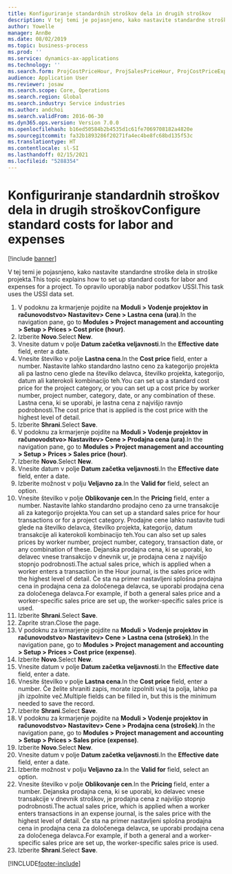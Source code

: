 ```yaml
---
title: Konfiguriranje standardnih stroškov dela in drugih stroškov
description: V tej temi je pojasnjeno, kako nastavite standardne stroške dela in stroške projekta.
author: Yowelle
manager: AnnBe
ms.date: 08/02/2019
ms.topic: business-process
ms.prod: ''
ms.service: dynamics-ax-applications
ms.technology: ''
ms.search.form: ProjCostPriceHour, ProjSalesPriceHour, ProjCostPriceExpense, ProjSalesPriceCost
audience: Application User
ms.reviewer: josaw
ms.search.scope: Core, Operations
ms.search.region: Global
ms.search.industry: Service industries
ms.author: andchoi
ms.search.validFrom: 2016-06-30
ms.dyn365.ops.version: Version 7.0.0
ms.openlocfilehash: b16ed50584b2b4535d1c61fe7069708182a4820e
ms.sourcegitcommit: fa32b1893286f20271fa4ec4be8fc68bd135f53c
ms.translationtype: HT
ms.contentlocale: sl-SI
ms.lasthandoff: 02/15/2021
ms.locfileid: "5288354"
---
```

# <a name="configure-standard-costs-for-labor-and-expenses"></a><span data-ttu-id="88073-103">Konfiguriranje standardnih stroškov dela in drugih stroškov</span><span class="sxs-lookup"><span data-stu-id="88073-103">Configure standard costs for labor and expenses</span></span>

[!include [banner](../../includes/banner.md)]

<span data-ttu-id="88073-104">V tej temi je pojasnjeno, kako nastavite standardne stroške dela in stroške projekta.</span><span class="sxs-lookup"><span data-stu-id="88073-104">This topic explains how to set up standard costs for labor and expenses for a project.</span></span> <span data-ttu-id="88073-105">To opravilo uporablja nabor podatkov USSI.</span><span class="sxs-lookup"><span data-stu-id="88073-105">This task uses the USSI data set.</span></span>

1. <span data-ttu-id="88073-106">V podoknu za krmarjenje pojdite na **Moduli > Vodenje projektov in računovodstvo> Nastavitev> Cene > Lastna cena (ura)**.</span><span class="sxs-lookup"><span data-stu-id="88073-106">In the navigation pane, go to **Modules > Project management and accounting > Setup > Prices > Cost price (hour)**.</span></span>
2. <span data-ttu-id="88073-107">Izberite **Novo**.</span><span class="sxs-lookup"><span data-stu-id="88073-107">Select **New**.</span></span>
3. <span data-ttu-id="88073-108">Vnesite datum v polje **Datum začetka veljavnosti**.</span><span class="sxs-lookup"><span data-stu-id="88073-108">In the **Effective date** field, enter a date.</span></span>
4. <span data-ttu-id="88073-109">Vnesite številko v polje **Lastna cena**.</span><span class="sxs-lookup"><span data-stu-id="88073-109">In the **Cost price** field, enter a number.</span></span> <span data-ttu-id="88073-110">Nastavite lahko standardno lastno ceno za kategorijo projekta ali pa lastno ceno glede na številko delavca, številko projekta, kategorijo, datum ali katerokoli kombinacijo teh.</span><span class="sxs-lookup"><span data-stu-id="88073-110">You can set up a standard cost price for the project category, or you can set up a cost price by worker number, project number, category, date, or any combination of these.</span></span> <span data-ttu-id="88073-111">Lastna cena, ki se uporabi, je lastna cena z najvišjo ravnjo podrobnosti.</span><span class="sxs-lookup"><span data-stu-id="88073-111">The cost price that is applied is the cost price with the highest level of detail.</span></span>  
5. <span data-ttu-id="88073-112">Izberite **Shrani**.</span><span class="sxs-lookup"><span data-stu-id="88073-112">Select **Save**.</span></span>
6. <span data-ttu-id="88073-113">V podoknu za krmarjenje pojdite na **Moduli > Vodenje projektov in računovodstvo> Nastavitev> Cene > Prodajna cena (ura)**.</span><span class="sxs-lookup"><span data-stu-id="88073-113">In the navigation pane, go to **Modules > Project management and accounting > Setup > Prices > Sales price (hour)**.</span></span>
7. <span data-ttu-id="88073-114">Izberite **Novo**.</span><span class="sxs-lookup"><span data-stu-id="88073-114">Select **New**.</span></span>
8. <span data-ttu-id="88073-115">Vnesite datum v polje **Datum začetka veljavnosti**.</span><span class="sxs-lookup"><span data-stu-id="88073-115">In the **Effective date** field, enter a date.</span></span>
9. <span data-ttu-id="88073-116">Izberite možnost v polju **Veljavno za**.</span><span class="sxs-lookup"><span data-stu-id="88073-116">In the **Valid for** field, select an option.</span></span>
10. <span data-ttu-id="88073-117">Vnesite številko v polje **Oblikovanje cen**.</span><span class="sxs-lookup"><span data-stu-id="88073-117">In the **Pricing** field, enter a number.</span></span> <span data-ttu-id="88073-118">Nastavite lahko standardno prodajno ceno za urne transakcije ali za kategorijo projekta.</span><span class="sxs-lookup"><span data-stu-id="88073-118">You can set up a standard sales price for hour transactions or for a project category.</span></span> <span data-ttu-id="88073-119">Prodajne cene lahko nastavite tudi glede na številko delavca, številko projekta, kategorijo, datum transakcije ali katerokoli kombinacijo teh.</span><span class="sxs-lookup"><span data-stu-id="88073-119">You can also set up sales prices by worker number, project number, category, transaction date, or any combination of these.</span></span> <span data-ttu-id="88073-120">Dejanska prodajna cena, ki se uporabi, ko delavec vnese transakcijo v dnevnik ur, je prodajna cena z najvišjo stopnjo podrobnosti.</span><span class="sxs-lookup"><span data-stu-id="88073-120">The actual sales price, which is applied when a worker enters a transaction in the Hour journal, is the sales price with the highest level of detail.</span></span> <span data-ttu-id="88073-121">Če sta na primer nastavljeni splošna prodajna cena in prodajna cena za določenega delavca, se uporabi prodajna cena za določenega delavca.</span><span class="sxs-lookup"><span data-stu-id="88073-121">For example, if both a general sales price and a worker-specific sales price are set up, the worker-specific sales price is used.</span></span>  
11. <span data-ttu-id="88073-122">Izberite **Shrani**.</span><span class="sxs-lookup"><span data-stu-id="88073-122">Select **Save**.</span></span>
12. <span data-ttu-id="88073-123">Zaprite stran.</span><span class="sxs-lookup"><span data-stu-id="88073-123">Close the page.</span></span>
13. <span data-ttu-id="88073-124">V podoknu za krmarjenje pojdite na **Moduli > Vodenje projektov in računovodstvo> Nastavitev> Cene > Lastna cena (strošek)**.</span><span class="sxs-lookup"><span data-stu-id="88073-124">In the navigation pane, go to **Modules > Project management and accounting > Setup > Prices > Cost price (expense)**.</span></span>
14. <span data-ttu-id="88073-125">Izberite **Novo**.</span><span class="sxs-lookup"><span data-stu-id="88073-125">Select **New**.</span></span>
15. <span data-ttu-id="88073-126">Vnesite datum v polje **Datum začetka veljavnosti**.</span><span class="sxs-lookup"><span data-stu-id="88073-126">In the **Effective date** field, enter a date.</span></span>
16. <span data-ttu-id="88073-127">Vnesite številko v polje **Lastna cena**.</span><span class="sxs-lookup"><span data-stu-id="88073-127">In the **Cost price** field, enter a number.</span></span> <span data-ttu-id="88073-128">Če želite shraniti zapis, morate izpolniti vsaj ta polja, lahko pa jih izpolnite več.</span><span class="sxs-lookup"><span data-stu-id="88073-128">Multiple fields can be filled in, but this is the minimum needed to save the record.</span></span>  
17. <span data-ttu-id="88073-129">Izberite **Shrani**.</span><span class="sxs-lookup"><span data-stu-id="88073-129">Select **Save**.</span></span>
18. <span data-ttu-id="88073-130">V podoknu za krmarjenje pojdite na **Moduli > Vodenje projektov in računovodstvo> Nastavitev> Cene > Prodajna cena (strošek)**.</span><span class="sxs-lookup"><span data-stu-id="88073-130">In the navigation pane, go to **Modules > Project management and accounting > Setup > Prices > Sales price (expense)**.</span></span>
19. <span data-ttu-id="88073-131">Izberite **Novo**.</span><span class="sxs-lookup"><span data-stu-id="88073-131">Select **New**.</span></span>
20. <span data-ttu-id="88073-132">Vnesite datum v polje **Datum začetka veljavnosti**.</span><span class="sxs-lookup"><span data-stu-id="88073-132">In the **Effective date** field, enter a date.</span></span>
21. <span data-ttu-id="88073-133">Izberite možnost v polju **Veljavno za**.</span><span class="sxs-lookup"><span data-stu-id="88073-133">In the **Valid for** field, select an option.</span></span>
22. <span data-ttu-id="88073-134">Vnesite številko v polje **Oblikovanje cen**.</span><span class="sxs-lookup"><span data-stu-id="88073-134">In the **Pricing** field, enter a number.</span></span> <span data-ttu-id="88073-135">Dejanska prodajna cena, ki se uporabi, ko delavec vnese transakcije v dnevnik stroškov, je prodajna cena z najvišjo stopnjo podrobnosti.</span><span class="sxs-lookup"><span data-stu-id="88073-135">The actual sales price, which is applied when a worker enters transactions in an expense journal, is the sales price with the highest level of detail.</span></span> <span data-ttu-id="88073-136">Če sta na primer nastavljeni splošna prodajna cena in prodajna cena za določenega delavca, se uporabi prodajna cena za določenega delavca.</span><span class="sxs-lookup"><span data-stu-id="88073-136">For example, if both a general and a worker-specific sales price are set up, the worker-specific sales price is used.</span></span>  
23. <span data-ttu-id="88073-137">Izberite **Shrani**.</span><span class="sxs-lookup"><span data-stu-id="88073-137">Select **Save**.</span></span>



[!INCLUDE[footer-include](../../includes/footer-banner.md)]